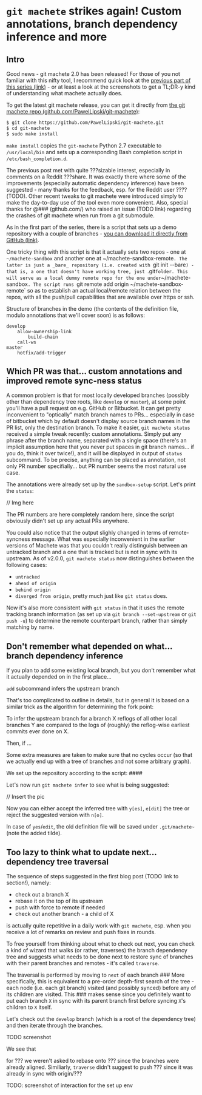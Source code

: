 
# `git machete` strikes again! Custom annotations, branch dependency inference and more


## Intro

Good news - git machete 2.0 has been released!
For those of you not familiar with this nifty tool, I recommend quick look at the [previous part of this series (link)](https://virtuslab.com/blog/make-way-git-rebase-jungle-git-machete) -
or at least a look at the screenshots to get a TL;DR-y kind of understanding what machete actually does.

To get the latest git machete release, you can get it directly from [the git machete repo (github.com/PawelLipski/git-machete)](https://github.com/PawelLipski/git-machete):

```bash
$ git clone https://github.com/PawelLipski/git-machete.git
$ cd git-machete
$ sudo make install
```

`make install` copies the `git-machete` Python 2.7 executable to `/usr/local/bin` and sets up a corresponding Bash completion script in `/etc/bash_completion.d`.

The previous post met with quite ???sizable interest, especially in comments on a Reddit ???share.
It was exactly there where some of the improvements (especially automatic dependency inference) have been suggested - many thanks for the feedback, esp. for the Reddit user ????(TODO).
Other recent tweaks to git machete were introduced simply to make the day-to-day use of the tool even more convenient.
Also, special thanks for @### (github.com/) who raised an issue (TODO link) regarding the crashes of git machete when run from a git submodule.

As in the first part of the series, there is a script that sets up a demo repository with a couple of branches -
[you can download it directly from GitHub (link)](https://raw.githubusercontent.com/PawelLipski/git-machete-blog/master/sandbox-setup.sh).

One tricky thing with this script is that it actually sets two repos - one at `~/machete-sandbox` and another one at ~/machete-sandbox-remote`.
The latter is just a _bare_ repository (i.e. created with `git init --bare`) - that is, a one that doesn't have working tree, just `.git` folder.
This will serve as a local dummy remote repo for the one under `~/machete-sandbox`.
The script runs `git remote add origin ~/machete-sandbox-remote` so as to establish an actual local/remote relation between the repos, with all the push/pull capabilities that are available over https or ssh.

Structure of branches in the demo (the contents of the definition file, modulo annotations that we'll cover soon) is as follows:

```
develop
    allow-ownership-link
        build-chain
    call-ws
master
    hotfix/add-trigger
```


## Which PR was that... custom annotations and improved remote sync-ness status

A common problem is that for most locally developed branches (possibly other than dependency tree roots, like `develop` or `master`), at some point you'll have a pull request on e.g. GitHub or Bitbucket.
It can get pretty inconvenient to "optically" match branch names to PRs... especially in case of bitbucket which by default doesn't display source branch names in the PR list, only the destination branch.
To make it easier, `git machete status` received a simple tweak recently: custom annotations.
Simply put any phrase after the branch name, separated with a single space (there's an implicit assumption here that you never put spaces in git branch names... if you do, think it over twice!),
and it will be displayed in output of `status` subcommand.
To be precise, anything can be placed as annotation, not only PR number specifially... but PR number seems the most natural use case.

The annotations were already set up by the `sandbox-setup` script.
Let's print the `status`:

// Img here

The PR numbers are here completely random here, since the script obviously didn't set up any actual PRs anywhere.

You could also notice that the output slighly changed in terms of remote-syncness message.
What was especially inconvenient in the earlier versions of Machete was that you couldn't really distinguish between an untracked branch and a one that is tracked but is not in sync with its upstream.
As of v2.0.0, `git machete status` now distinguishes between the following cases:
* `untracked`
* `ahead of origin`
* `behind origin`
* `diverged from origin`,
pretty much just like `git status` does.

Now it's also more consistent with `git status` in that it uses the remote tracking branch information (as set up via `git branch --set-upstream` or `git push -u`) to determine the remote counterpart branch,
rather than simply matching by name.


## Don't remember what depended on what... branch dependency inference

If you plan to add some existing local branch, but you don't remember what it actually depended on in the first place...

`add` subcommand infers the upstream branch

That's too complicated to outline in details, but in general it is based on a similar trick as the algorithm for determining the fork point:

To infer the upstream branch for a branch X
reflogs of all other local branches Y are compared to the logs of (roughly) the reflog-wise earliest commits ever done on X.

Then, if ...

Some extra measures are taken to make sure that no cycles occur (so that we actually end up with a tree of branches and not some arbitrary graph).

We set up the repository according to the script: ####

Let's now run `git machete infer` to see what is being suggested:

// Insert the pic

Now you can either accept the inferred tree with `y[es]`, `e[dit]` the tree or reject the suggested version with `n[o]`.

In case of `yes`/`edit`, the old definition file will be saved under `.git/machete~` (note the added tilde).


## Too lazy to think what to update next... dependency tree traversal

The sequence of steps suggested in the first blog post (TODO link to section!), namely:

* check out a branch X
* rebase it on the top of its upstream
* push with force to remote if needed
* check out another branch - a child of X

is actually quite repetitive in a daily work with `git machete`, esp. when you receive a lot of remarks on review and push fixes in rounds.

To free yourself from thinking about what to check out next, you can check a kind of wizard that walks (or rather, traverses) the branch dependency tree and
suggests what needs to be done next to restore sync of branches with their parent branches and remotes - it's called `traverse`.

The traversal is performed by moving to `next` of each branch ###
More specifically, this is equivalent to a pre-order depth-first search of the tree - each node (i.e. each git branch) visited (and possibly synced) before any of its children are visited.
This ### makes sense since you definitely want to put each branch `X` in sync with its parent branch first before syncing `X`'s children to `X` itself.

Let's check out the `develop` branch (which is a root of the dependency tree) and then iterate through the branches.

TODO screenshot

We see that 

for ??? we weren't asked to rebase onto ??? since the branches were already aligned.
Similiarly, `traverse` didn't suggest to push ??? since it was already in sync with origin/???

TODO: screenshot of interaction for the set up env


